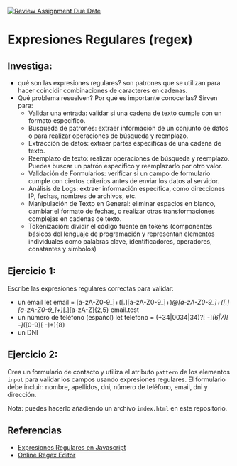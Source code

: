 [![Review Assignment Due Date](https://classroom.github.com/assets/deadline-readme-button-24ddc0f5d75046c5622901739e7c5dd533143b0c8e959d652212380cedb1ea36.svg)](https://classroom.github.com/a/aRQGnba4)
# Expresiones Regulares (regex)

## Investiga: 

- qué son las expresiones regulares?
son patrones que se utilizan para hacer coincidir combinaciones de caracteres en cadenas.
- Qué problema resuelven? Por qué es importante conocerlas?
Sirven para:
    - Validar una entrada: validar si una cadena de texto cumple con un formato especifico.
    - Busqueda de patrones: extraer información de un conjunto de datos o para realizar operaciones de búsqueda y reemplazo.
    - Extracción de datos: extraer partes especificas de una cadena de texto.
    - Reemplazo de texto: realizar operaciones de búsqueda y reemplazo. Puedes buscar un patrón específico y reemplazarlo por otro valor.
    - Validación de Formularios:  verificar si un campo de formulario cumple con ciertos criterios antes de enviar los datos al servidor.
    - Análisis de Logs: extraer información específica, como direcciones IP, fechas, nombres de archivos, etc.
    - Manipulación de Texto en General:  eliminar espacios en blanco, cambiar el formato de fechas, o realizar otras transformaciones complejas en cadenas de texto.
    - Tokenización: dividir el código fuente en tokens (componentes básicos del lenguaje de programación y representan elementos individuales como palabras clave, identificadores, operadores, constantes y símbolos)


## Ejercicio 1:

Escribe las expresiones regulares correctas para validar:

- un email
let email = [a-zA-Z0-9_]+([.][a-zA-Z0-9_]+)*@[a-zA-Z0-9_]+([.][a-zA-Z0-9_]+)*[.][a-zA-Z]{2,5}
email.test
- un número de teléfono (español)
let telefono = (\+34|0034|34)?[ -]*(6|7)[ -]*([0-9][ -]*){8}
- un DNI

## Ejercicio 2:

Crea un formulario de contacto y utiliza el atributo `pattern` de los elementos `input` para validar los campos usando expresiones regulares. El formulario debe incluir: nombre, apellidos, dni, número de teléfono, email, dni y dirección.

Nota: puedes hacerlo añadiendo un archivo `index.html` en este repositorio.


## Referencias

- [Expresiones Regulares en Javascript](https://developer.mozilla.org/en-US/docs/Web/JavaScript/Guide/Regular_expressions)
- [Online Regex Editor](https://regex101.com/)